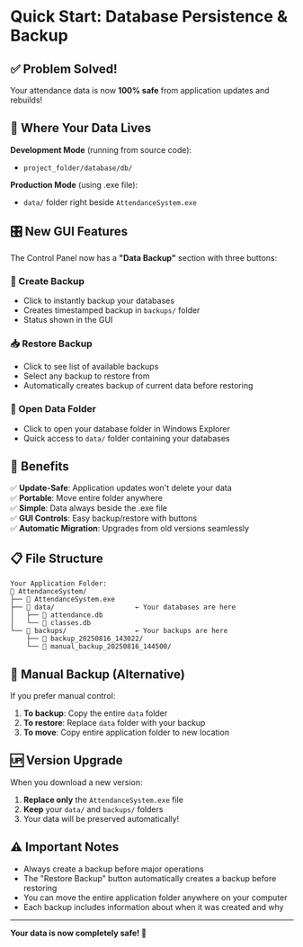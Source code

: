 # Quick Start: Database Persistence & Backup

## ✅ Problem Solved!

Your attendance data is now **100% safe** from application updates and rebuilds!

## 📁 Where Your Data Lives

**Development Mode** (running from source code):
- `project_folder/database/db/`

**Production Mode** (using .exe file):
- `data/` folder right beside `AttendanceSystem.exe`

## 🎛️ New GUI Features

The Control Panel now has a **"Data Backup"** section with three buttons:

### 🔄 Create Backup
- Click to instantly backup your databases
- Creates timestamped backup in `backups/` folder
- Status shown in the GUI

### 📥 Restore Backup  
- Click to see list of available backups
- Select any backup to restore from
- Automatically creates backup of current data before restoring

### 📂 Open Data Folder
- Click to open your database folder in Windows Explorer
- Quick access to `data/` folder containing your databases

## 🚀 Benefits

✅ **Update-Safe**: Application updates won't delete your data  
✅ **Portable**: Move entire folder anywhere  
✅ **Simple**: Data always beside the .exe file  
✅ **GUI Controls**: Easy backup/restore with buttons  
✅ **Automatic Migration**: Upgrades from old versions seamlessly  

## 📋 File Structure

```
Your Application Folder:
📁 AttendanceSystem/
├── 📄 AttendanceSystem.exe
├── 📁 data/                    ← Your databases are here
│   ├── 📄 attendance.db
│   └── 📄 classes.db
└── 📁 backups/                 ← Your backups are here
    ├── 📁 backup_20250816_143022/
    └── 📁 manual_backup_20250816_144500/
```

## 🔧 Manual Backup (Alternative)

If you prefer manual control:

1. **To backup**: Copy the entire `data` folder
2. **To restore**: Replace `data` folder with your backup  
3. **To move**: Copy entire application folder to new location

## 🆙 Version Upgrade

When you download a new version:

1. **Replace only** the `AttendanceSystem.exe` file
2. **Keep** your `data/` and `backups/` folders
3. Your data will be preserved automatically!

## ⚠️ Important Notes

- Always create a backup before major operations
- The "Restore Backup" button automatically creates a backup before restoring
- You can move the entire application folder anywhere on your computer
- Each backup includes information about when it was created and why

---

**Your data is now completely safe! 🎉**
